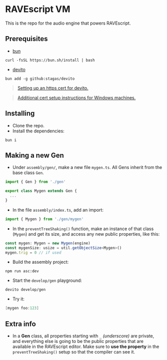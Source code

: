 # RAVEscript VM

This is the repo for the audio engine that powers RAVEscript.

## Prerequisites

- [bun](https://bun.sh/)
```
curl -fsSL https://bun.sh/install | bash
```
- [devito](https://github.com/stagas/devito)
```
bun add -g github:stagas/devito
```
> [Setting up an https cert for devito.](https://github.com/stagas/devito)

> [Additional cert setup instructions for Windows machines.](https://www.haveiplayedbowie.today/blog/posts/secure-localhost-with-mkcert/)

## Installing

- Clone the repo.
- Install the dependencies:
```
bun i
```

## Making a new Gen

- Under `assembly/gen/`, make a new file `mygen.ts`. All Gens inherit from the base class `Gen`.

```ts
import { Gen } from './gen'

export class Mygen extends Gen {
  ...
}
```

- In the file `assembly/index.ts`, add an import:
```ts
import { Mygen } from './gen/mygen'
```
- In the `preventTreeShaking()` function, make an instance of that class (`Mygen`) and get its size, and access any new public properties, like this:
```ts
const mygen: Mygen = new Mygen(engine)
const mygenSize: usize = util.getObjectSize<Mygen>()
mygen.trig = 0 // if used
```
- Build the assembly project:

```
npm run asc:dev
```
- Start the `develop/gen` playground:
```
devito develop/gen
```
- Try it:
```c#
[mygen foo:123]
```

## Extra info

- In a **Gen** class, all properties starting with `_` _(underscore)_ are private, and everything else is going to be the public properties that are available in the RAVEscript editor. Make sure to **use the property** in the `preventTreeShaking()` setup so that the compiler can see it.
